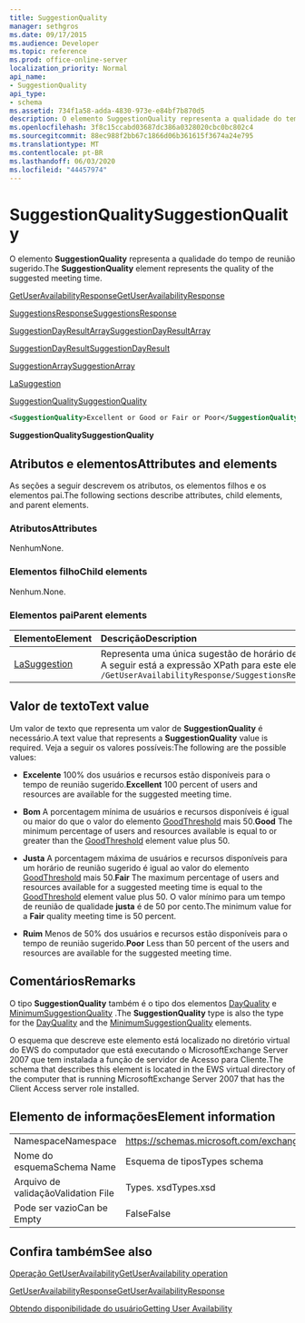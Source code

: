 ```yaml
---
title: SuggestionQuality
manager: sethgros
ms.date: 09/17/2015
ms.audience: Developer
ms.topic: reference
ms.prod: office-online-server
localization_priority: Normal
api_name:
- SuggestionQuality
api_type:
- schema
ms.assetid: 734f1a58-adda-4830-973e-e84bf7b870d5
description: O elemento SuggestionQuality representa a qualidade do tempo de reunião sugerido.
ms.openlocfilehash: 3f8c15ccabd03687dc386a0328020cbc0bc802c4
ms.sourcegitcommit: 88ec988f2bb67c1866d06b361615f3674a24e795
ms.translationtype: MT
ms.contentlocale: pt-BR
ms.lasthandoff: 06/03/2020
ms.locfileid: "44457974"
---
```

# <a name="suggestionquality"></a><span data-ttu-id="eb2f7-103">SuggestionQuality</span><span class="sxs-lookup"><span data-stu-id="eb2f7-103">SuggestionQuality</span></span>

<span data-ttu-id="eb2f7-104">O elemento **SuggestionQuality** representa a qualidade do tempo de reunião sugerido.</span><span class="sxs-lookup"><span data-stu-id="eb2f7-104">The **SuggestionQuality** element represents the quality of the suggested meeting time.</span></span> 
  
[<span data-ttu-id="eb2f7-105">GetUserAvailabilityResponse</span><span class="sxs-lookup"><span data-stu-id="eb2f7-105">GetUserAvailabilityResponse</span></span>](getuseravailabilityresponse.md)
  
[<span data-ttu-id="eb2f7-106">SuggestionsResponse</span><span class="sxs-lookup"><span data-stu-id="eb2f7-106">SuggestionsResponse</span></span>](suggestionsresponse.md)
  
[<span data-ttu-id="eb2f7-107">SuggestionDayResultArray</span><span class="sxs-lookup"><span data-stu-id="eb2f7-107">SuggestionDayResultArray</span></span>](suggestiondayresultarray.md)
  
[<span data-ttu-id="eb2f7-108">SuggestionDayResult</span><span class="sxs-lookup"><span data-stu-id="eb2f7-108">SuggestionDayResult</span></span>](suggestiondayresult.md)
  
[<span data-ttu-id="eb2f7-109">SuggestionArray</span><span class="sxs-lookup"><span data-stu-id="eb2f7-109">SuggestionArray</span></span>](suggestionarray.md)
  
[<span data-ttu-id="eb2f7-110">La</span><span class="sxs-lookup"><span data-stu-id="eb2f7-110">Suggestion</span></span>](suggestion.md)
  
[<span data-ttu-id="eb2f7-111">SuggestionQuality</span><span class="sxs-lookup"><span data-stu-id="eb2f7-111">SuggestionQuality</span></span>](suggestionquality.md)
  
```xml
<SuggestionQuality>Excellent or Good or Fair or Poor</SuggestionQuality>
```

 <span data-ttu-id="eb2f7-112">**SuggestionQuality**</span><span class="sxs-lookup"><span data-stu-id="eb2f7-112">**SuggestionQuality**</span></span>
## <a name="attributes-and-elements"></a><span data-ttu-id="eb2f7-113">Atributos e elementos</span><span class="sxs-lookup"><span data-stu-id="eb2f7-113">Attributes and elements</span></span>

<span data-ttu-id="eb2f7-114">As seções a seguir descrevem os atributos, os elementos filhos e os elementos pai.</span><span class="sxs-lookup"><span data-stu-id="eb2f7-114">The following sections describe attributes, child elements, and parent elements.</span></span>
  
### <a name="attributes"></a><span data-ttu-id="eb2f7-115">Atributos</span><span class="sxs-lookup"><span data-stu-id="eb2f7-115">Attributes</span></span>

<span data-ttu-id="eb2f7-116">Nenhum</span><span class="sxs-lookup"><span data-stu-id="eb2f7-116">None.</span></span>
  
### <a name="child-elements"></a><span data-ttu-id="eb2f7-117">Elementos filho</span><span class="sxs-lookup"><span data-stu-id="eb2f7-117">Child elements</span></span>

<span data-ttu-id="eb2f7-118">Nenhum.</span><span class="sxs-lookup"><span data-stu-id="eb2f7-118">None.</span></span>
  
### <a name="parent-elements"></a><span data-ttu-id="eb2f7-119">Elementos pai</span><span class="sxs-lookup"><span data-stu-id="eb2f7-119">Parent elements</span></span>

|<span data-ttu-id="eb2f7-120">**Elemento**</span><span class="sxs-lookup"><span data-stu-id="eb2f7-120">**Element**</span></span>|<span data-ttu-id="eb2f7-121">**Descrição**</span><span class="sxs-lookup"><span data-stu-id="eb2f7-121">**Description**</span></span>|
|:-----|:-----|
|[<span data-ttu-id="eb2f7-122">La</span><span class="sxs-lookup"><span data-stu-id="eb2f7-122">Suggestion</span></span>](suggestion.md) <br/> |<span data-ttu-id="eb2f7-123">Representa uma única sugestão de horário de reunião.</span><span class="sxs-lookup"><span data-stu-id="eb2f7-123">Represents a single meeting time suggestion.</span></span>  <br/> <span data-ttu-id="eb2f7-124">A seguir está a expressão XPath para este elemento:</span><span class="sxs-lookup"><span data-stu-id="eb2f7-124">The following is the XPath expression to this element:</span></span>  <br/>  `/GetUserAvailabilityResponse/SuggestionsResponse/SuggestionDayResultArray/SuggestionDayResult[i]/SuggestionArray/Suggestion[i]` <br/> |
   
## <a name="text-value"></a><span data-ttu-id="eb2f7-125">Valor de texto</span><span class="sxs-lookup"><span data-stu-id="eb2f7-125">Text value</span></span>

<span data-ttu-id="eb2f7-126">Um valor de texto que representa um valor de **SuggestionQuality** é necessário.</span><span class="sxs-lookup"><span data-stu-id="eb2f7-126">A text value that represents a **SuggestionQuality** value is required.</span></span> <span data-ttu-id="eb2f7-127">Veja a seguir os valores possíveis:</span><span class="sxs-lookup"><span data-stu-id="eb2f7-127">The following are the possible values:</span></span> 
  
- <span data-ttu-id="eb2f7-128">**Excelente** 100% dos usuários e recursos estão disponíveis para o tempo de reunião sugerido.</span><span class="sxs-lookup"><span data-stu-id="eb2f7-128">**Excellent** 100 percent of users and resources are available for the suggested meeting time.</span></span> 
    
- <span data-ttu-id="eb2f7-129">**Bom** A porcentagem mínima de usuários e recursos disponíveis é igual ou maior do que o valor do elemento [GoodThreshold](goodthreshold.md) mais 50.</span><span class="sxs-lookup"><span data-stu-id="eb2f7-129">**Good** The minimum percentage of users and resources available is equal to or greater than the [GoodThreshold](goodthreshold.md) element value plus 50.</span></span> 
    
- <span data-ttu-id="eb2f7-130">**Justa** A porcentagem máxima de usuários e recursos disponíveis para um horário de reunião sugerido é igual ao valor do elemento [GoodThreshold](goodthreshold.md) mais 50.</span><span class="sxs-lookup"><span data-stu-id="eb2f7-130">**Fair** The maximum percentage of users and resources available for a suggested meeting time is equal to the [GoodThreshold](goodthreshold.md) element value plus 50.</span></span> <span data-ttu-id="eb2f7-131">O valor mínimo para um tempo de reunião de qualidade **justa** é de 50 por cento.</span><span class="sxs-lookup"><span data-stu-id="eb2f7-131">The minimum value for a **Fair** quality meeting time is 50 percent.</span></span> 
    
- <span data-ttu-id="eb2f7-132">**Ruim** Menos de 50% dos usuários e recursos estão disponíveis para o tempo de reunião sugerido.</span><span class="sxs-lookup"><span data-stu-id="eb2f7-132">**Poor** Less than 50 percent of the users and resources are available for the suggested meeting time.</span></span> 
    
## <a name="remarks"></a><span data-ttu-id="eb2f7-133">Comentários</span><span class="sxs-lookup"><span data-stu-id="eb2f7-133">Remarks</span></span>

<span data-ttu-id="eb2f7-134">O tipo **SuggestionQuality** também é o tipo dos elementos [DayQuality](dayquality.md) e [MinimumSuggestionQuality](minimumsuggestionquality.md) .</span><span class="sxs-lookup"><span data-stu-id="eb2f7-134">The **SuggestionQuality** type is also the type for the [DayQuality](dayquality.md) and the [MinimumSuggestionQuality](minimumsuggestionquality.md) elements.</span></span> 
  
<span data-ttu-id="eb2f7-135">O esquema que descreve este elemento está localizado no diretório virtual do EWS do computador que está executando o MicrosoftExchange Server 2007 que tem instalada a função de servidor de Acesso para Cliente.</span><span class="sxs-lookup"><span data-stu-id="eb2f7-135">The schema that describes this element is located in the EWS virtual directory of the computer that is running MicrosoftExchange Server 2007 that has the Client Access server role installed.</span></span>
  
## <a name="element-information"></a><span data-ttu-id="eb2f7-136">Elemento de informações</span><span class="sxs-lookup"><span data-stu-id="eb2f7-136">Element information</span></span>

|||
|:-----|:-----|
|<span data-ttu-id="eb2f7-137">Namespace</span><span class="sxs-lookup"><span data-stu-id="eb2f7-137">Namespace</span></span>  <br/> |https://schemas.microsoft.com/exchange/services/2006/types  <br/> |
|<span data-ttu-id="eb2f7-138">Nome do esquema</span><span class="sxs-lookup"><span data-stu-id="eb2f7-138">Schema Name</span></span>  <br/> |<span data-ttu-id="eb2f7-139">Esquema de tipos</span><span class="sxs-lookup"><span data-stu-id="eb2f7-139">Types schema</span></span>  <br/> |
|<span data-ttu-id="eb2f7-140">Arquivo de validação</span><span class="sxs-lookup"><span data-stu-id="eb2f7-140">Validation File</span></span>  <br/> |<span data-ttu-id="eb2f7-141">Types. xsd</span><span class="sxs-lookup"><span data-stu-id="eb2f7-141">Types.xsd</span></span>  <br/> |
|<span data-ttu-id="eb2f7-142">Pode ser vazio</span><span class="sxs-lookup"><span data-stu-id="eb2f7-142">Can be Empty</span></span>  <br/> |<span data-ttu-id="eb2f7-143">False</span><span class="sxs-lookup"><span data-stu-id="eb2f7-143">False</span></span>  <br/> |
   
## <a name="see-also"></a><span data-ttu-id="eb2f7-144">Confira também</span><span class="sxs-lookup"><span data-stu-id="eb2f7-144">See also</span></span>



[<span data-ttu-id="eb2f7-145">Operação GetUserAvailability</span><span class="sxs-lookup"><span data-stu-id="eb2f7-145">GetUserAvailability operation</span></span>](getuseravailability-operation.md)
  
[<span data-ttu-id="eb2f7-146">GetUserAvailabilityResponse</span><span class="sxs-lookup"><span data-stu-id="eb2f7-146">GetUserAvailabilityResponse</span></span>](getuseravailabilityresponse.md)


[<span data-ttu-id="eb2f7-147">Obtendo disponibilidade do usuário</span><span class="sxs-lookup"><span data-stu-id="eb2f7-147">Getting User Availability</span></span>](https://msdn.microsoft.com/library/d4133fcb-9b0f-4e6b-aadf-a389da83516a%28Office.15%29.aspx)

